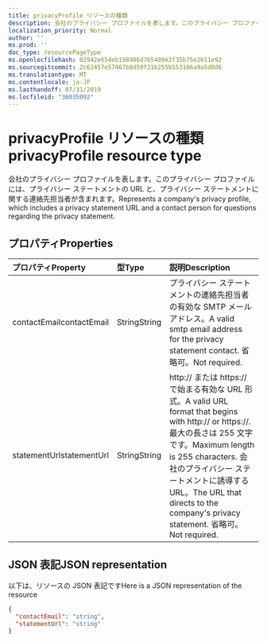 ```yaml
---
title: privacyProfile リソースの種類
description: 会社のプライバシー プロファイルを表します。このプライバシー プロファイルには、プライバシー ステートメントの URL と、プライバシー ステートメントに関する連絡先担当者が含まれます。
localization_priority: Normal
author: ''
ms.prod: ''
doc_type: resourcePageType
ms.openlocfilehash: 02942e654eb198986d765489e2f35b75e2611e92
ms.sourcegitcommit: 2c62457e57467b8d50f21b255b553106a9a5d8d6
ms.translationtype: MT
ms.contentlocale: ja-JP
ms.lasthandoff: 07/31/2019
ms.locfileid: "36035092"
---
```

# <a name="privacyprofile-resource-type"></a><span data-ttu-id="4d596-103">privacyProfile リソースの種類</span><span class="sxs-lookup"><span data-stu-id="4d596-103">privacyProfile resource type</span></span>

<span data-ttu-id="4d596-104">会社のプライバシー プロファイルを表します。このプライバシー プロファイルには、プライバシー ステートメントの URL と、プライバシー ステートメントに関する連絡先担当者が含まれます。</span><span class="sxs-lookup"><span data-stu-id="4d596-104">Represents a company's privacy profile, which includes a privacy statement URL and a contact person for questions regarding the privacy statement.</span></span>

## <a name="properties"></a><span data-ttu-id="4d596-105">プロパティ</span><span class="sxs-lookup"><span data-stu-id="4d596-105">Properties</span></span>
| <span data-ttu-id="4d596-106">プロパティ</span><span class="sxs-lookup"><span data-stu-id="4d596-106">Property</span></span>   | <span data-ttu-id="4d596-107">型</span><span class="sxs-lookup"><span data-stu-id="4d596-107">Type</span></span>|<span data-ttu-id="4d596-108">説明</span><span class="sxs-lookup"><span data-stu-id="4d596-108">Description</span></span>|
|:---------------|:--------|:----------|
|<span data-ttu-id="4d596-109">contactEmail</span><span class="sxs-lookup"><span data-stu-id="4d596-109">contactEmail</span></span>|<span data-ttu-id="4d596-110">String</span><span class="sxs-lookup"><span data-stu-id="4d596-110">String</span></span>| <span data-ttu-id="4d596-111">プライバシー ステートメントの連絡先担当者の有効な SMTP メール アドレス。</span><span class="sxs-lookup"><span data-stu-id="4d596-111">A valid smtp email address for the privacy statement contact.</span></span> <span data-ttu-id="4d596-112">省略可。</span><span class="sxs-lookup"><span data-stu-id="4d596-112">Not required.</span></span>|
|<span data-ttu-id="4d596-113">statementUrl</span><span class="sxs-lookup"><span data-stu-id="4d596-113">statementUrl</span></span>|<span data-ttu-id="4d596-114">String</span><span class="sxs-lookup"><span data-stu-id="4d596-114">String</span></span>| <span data-ttu-id="4d596-115">http:// または https:// で始まる有効な URL 形式。</span><span class="sxs-lookup"><span data-stu-id="4d596-115">A valid URL format that begins with http:// or https://.</span></span> <span data-ttu-id="4d596-116">最大の長さは 255 文字です。</span><span class="sxs-lookup"><span data-stu-id="4d596-116">Maximum length is 255 characters.</span></span> <span data-ttu-id="4d596-117">会社のプライバシー ステートメントに誘導する URL。</span><span class="sxs-lookup"><span data-stu-id="4d596-117">The URL that directs to the company's privacy statement.</span></span> <span data-ttu-id="4d596-118">省略可。</span><span class="sxs-lookup"><span data-stu-id="4d596-118">Not required.</span></span>|

## <a name="json-representation"></a><span data-ttu-id="4d596-119">JSON 表記</span><span class="sxs-lookup"><span data-stu-id="4d596-119">JSON representation</span></span>

<span data-ttu-id="4d596-120">以下は、リソースの JSON 表記です</span><span class="sxs-lookup"><span data-stu-id="4d596-120">Here is a JSON representation of the resource</span></span>

<!-- {
  "blockType": "resource",
  "optionalProperties": [

  ],
  "@odata.type": "microsoft.graph.privacyProfile"
}-->

```json
{
  "contactEmail": "string",
  "statementUrl": "string"
}
```
